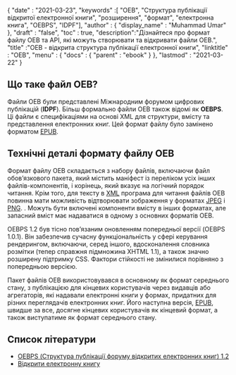 {
  "date" : "2021-03-23",
  "keywords" :[ "OEB", "Структура публікації відкритої електронної книги", "розширення", "формат", "електронна книга", "OEBPS", "IDPF"],
  "author" : {
    "display_name" : "Muhammad Umar"
},
  "draft" : "false",
  "toc" : true,
  "description":"Дізнайтеся про формат файлу OEB та API, які можуть створювати та відкривати файли OEB.",
  "title" :"OEB - відкрита структура публікації електронної книги",
  "linktitle" : "OEB",
  "menu" : {
    "docs" : {
      "parent" : "ebook"
}
},
  "lastmod" : "2021-03-22"
}

## Що таке файл OEB?

Файли OEB були представлені Міжнародним форумом цифрових публікацій (**IDPF**). Більш формально файли OEB також відомі як **OEBPS**. Ці файли є специфікаціями на основі XML для структури, вмісту та представлення електронних книг. Цей формат файлу було замінено форматом [EPUB](/uk/ebook/epub/).

## Технічні деталі формату файлу OEB

Формат файлу OEB складається з набору файлів, включаючи файл обов’язкового пакета, який містить маніфест із переліком усіх інших файлів-компонентів, і корінець, який вказує на логічний порядок читання. Крім того, для тексту в [XML](/uk/web/xml/) програма для читання файлів OEB повинна мати можливість відтворювати зображення у форматах [JPEG](/uk/image/jpeg/) і [PNG](/uk/image/png/). . Можуть бути включені компоненти вмісту в інших форматах, але запасний вміст має надаватися в одному з основних форматів OEB.

OEBPS 1.2 був тісно пов’язаним оновленням попередньої версії (OEBPS 1.0.1). Він забезпечив сучасну функціональність у сфері керування рендерингом, включаючи, серед іншого, вдосконалення словника розмітки (тепер справжня підмножина XHTML 1.1), а також значно розширену підтримку CSS. Фактори стійкості не змінилися порівняно з попередньою версією.
  

Пакет файлів OEB використовувався в основному як формат середнього стану, з публікацією для кінцевих користувачів через видавців або агрегаторів, які надавали електронні книги у формах, придатних для різних переглядачів електронних книг. Його наступна версія, [EPUB](/uk/ebook/epub/), швидше за все, досягне кінцевих користувачів як кінцевий формат, а також виступатиме як формат середнього стану.

## Список літератури

* [OEBPS (Структура публікації форуму відкритих електронних книг) 1.2](https://www.loc.gov/preservation/digital/formats/fdd/fdd000171.shtml)
* [Відкрити електронну книгу](https://en.wikipedia.org/wiki/Open_eBook)


